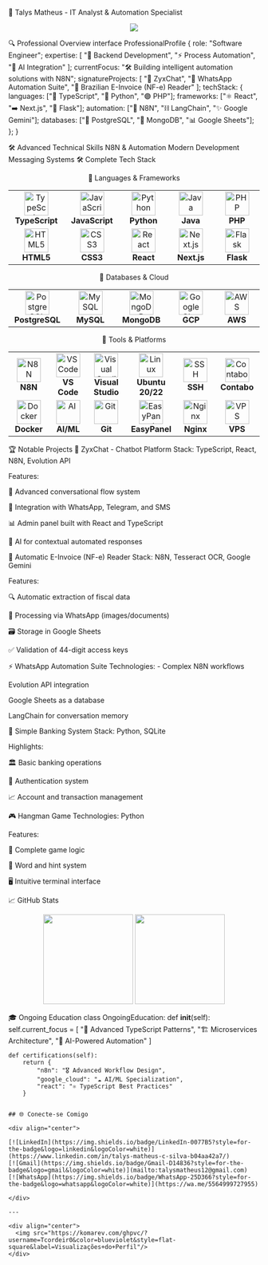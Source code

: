 🚀 Talys Matheus - IT Analyst & Automation Specialist
<div align="center">
<img src="https://readme-typing-svg.herokuapp.com/?color=9745f5&size=32&center=true&vCenter=true&width=600&height=50&lines=Full-Stack+Developer;N8N+Workflow+Expert;AI+Integration+Specialist;Typescript+Engineer" />
</div>

🔍 Professional Overview
interface ProfessionalProfile {
  role: "Software Engineer";
  expertise: [
    "🔧 Backend Development", 
    "⚡ Process Automation", 
    "🧠 AI Integration"
  ];
  currentFocus: "🛠️ Building intelligent automation solutions with N8N";
  signatureProjects: [
    "💬 ZyxChat", 
    "📱 WhatsApp Automation Suite", 
    "🧾 Brazilian E-Invoice (NF-e) Reader"
  ];
  techStack: {
    languages: ["🔵 TypeScript", "🐍 Python", "🟣 PHP"];
    frameworks: ["⚛️ React", "➡️ Next.js", "🍶 Flask"];
    automation: ["🔄 N8N", "⛓️ LangChain", "✨ Google Gemini"];
    databases: ["🐘 PostgreSQL", "🍃 MongoDB", "📊 Google Sheets"];
  };
}

🛠️ Advanced Technical Skills
N8N & Automation
Modern Development
Messaging Systems
🛠️ Complete Tech Stack
<div align="center">

🔹 Languages & Frameworks
<table>
<tr>
<td align="center" width="110">
<img src="https://skillicons.dev/icons?i=ts" width="48" height="48" alt="TypeScript"/>
<br><strong>TypeScript</strong>
</td>
<td align="center" width="110">
<img src="https://skillicons.dev/icons?i=js" width="48" height="48" alt="JavaScript"/>
<br><strong>JavaScript</strong>
</td>
<td align="center" width="110">
<img src="https://skillicons.dev/icons?i=py" width="48" height="48" alt="Python"/>
<br><strong>Python</strong>
</td>
<td align="center" width="110">
<img src="https://skillicons.dev/icons?i=java" width="48" height="48" alt="Java"/>
<br><strong>Java</strong>
</td>
<td align="center" width="110">
<img src="https://skillicons.dev/icons?i=php" width="48" height="48" alt="PHP"/>
<br><strong>PHP</strong>
</td>
</tr>
<tr>
<td align="center" width="110">
<img src="https://skillicons.dev/icons?i=html" width="48" height="48" alt="HTML5"/>
<br><strong>HTML5</strong>
</td>
<td align="center" width="110">
<img src="https://skillicons.dev/icons?i=css" width="48" height="48" alt="CSS3"/>
<br><strong>CSS3</strong>
</td>
<td align="center" width="110">
<img src="https://skillicons.dev/icons?i=react" width="48" height="48" alt="React"/>
<br><strong>React</strong>
</td>
<td align="center" width="110">
<img src="https://skillicons.dev/icons?i=nextjs" width="48" height="48" alt="Next.js"/>
<br><strong>Next.js</strong>
</td>
<td align="center" width="110">
<img src="https://skillicons.dev/icons?i=flask" width="48" height="48" alt="Flask"/>
<br><strong>Flask</strong>
</td>
</tr>
</table>

🔹 Databases & Cloud
<table>
<tr>
<td align="center" width="110">
<img src="https://skillicons.dev/icons?i=postgres" width="48" height="48" alt="PostgreSQL"/>
<br><strong>PostgreSQL</strong>
</td>
<td align="center" width="110">
<img src="https://skillicons.dev/icons?i=mysql" width="48" height="48" alt="MySQL"/>
<br><strong>MySQL</strong>
</td>
<td align="center" width="110">
<img src="https://skillicons.dev/icons?i=mongodb" width="48" height="48" alt="MongoDB"/>
<br><strong>MongoDB</strong>
</td>
<td align="center" width="110">
<img src="https://skillicons.dev/icons?i=googlecloud" width="48" height="48" alt="Google Cloud"/>
<br><strong>GCP</strong>
</td>
<td align="center" width="110">
<img src="https://skillicons.dev/icons?i=aws" width="48" height="48" alt="AWS"/>
<br><strong>AWS</strong>
</td>
</tr>
</table>

🔹 Tools & Platforms
<table>
<tr>
<td align="center" width="110">
<img src="https://cdn.jsdelivr.net/gh/homarr-labs/dashboard-icons/png/n8n.png" width="48" height="48" alt="N8N"/>
<br><strong>N8N</strong>
</td>
<td align="center" width="110">
<img src="https://skillicons.dev/icons?i=vscode" width="48" height="48" alt="VSCode"/>
<br><strong>VS Code</strong>
</td>
<td align="center" width="110">
<img src="https://skillicons.dev/icons?i=visualstudio" width="48" height="48" alt="Visual Studio"/>
<br><strong>Visual Studio</strong>
</td>
<td align="center" width="110">
<img src="https://skillicons.dev/icons?i=linux" width="48" height="48" alt="Linux"/>
<br><strong>Ubuntu 20/22</strong>
</td>
<td align="center" width="110">
<img src="https://img.icons8.com/fluency/48/ssh.png" width="48" height="48" alt="SSH"/>
<br><strong>SSH</strong>
</td>
<td align="center" width="110">
<img src="https://cdn.jsdelivr.net/gh/homarr-labs/dashboard-icons/png/contabo.png" width="48" height="48" alt="Contabo"/>
<br><strong>Contabo</strong>
</td>
</tr>
<tr>
<td align="center" width="110">
<img src="https://skillicons.dev/icons?i=docker" width="48" height="48" alt="Docker"/>
<br><strong>Docker</strong>
</td>
<td align="center" width="110">
<img src="https://skillicons.dev/icons?i=ai" width="48" height="48" alt="AI"/>
<br><strong>AI/ML</strong>
</td>
<td align="center" width="110">
<img src="https://skillicons.dev/icons?i=git" width="48" height="48" alt="Git"/>
<br><strong>Git</strong>
</td>
<td align="center" width="110">
<img src="https://lifeincloud.com/wp-content/uploads/2024/10/app-easypanel.svg" width="48" height="48" alt="EasyPanel"/>
<br><strong>EasyPanel</strong>
</td>
<td align="center" width="110">
<img src="https://cdn.jsdelivr.net/gh/homarr-labs/dashboard-icons/png/nginx.png" width="48" height="48" alt="Nginx"/>
<br><strong>Nginx</strong>
</td>
<td align="center" width="110">
<img src="https://img.icons8.com/fluency/48/virtual-machine2.png" width="48" height="48" alt="VPS"/>
<br><strong>VPS</strong>
</td>
</tr>
</table>

</div>

🏆 Notable Projects
💬 ZyxChat - Chatbot Platform
Stack: TypeScript, React, N8N, Evolution API

Features:

🚀 Advanced conversational flow system

🔄 Integration with WhatsApp, Telegram, and SMS

📊 Admin panel built with React and TypeScript

🤖 AI for contextual automated responses

📄 Automatic E-Invoice (NF-e) Reader
Stack: N8N, Tesseract OCR, Google Gemini

Features:

🔍 Automatic extraction of fiscal data

📱 Processing via WhatsApp (images/documents)

🗃️ Storage in Google Sheets

✅ Validation of 44-digit access keys

⚡ WhatsApp Automation Suite
Technologies: - Complex N8N workflows

Evolution API integration

Google Sheets as a database

LangChain for conversation memory

🏦 Simple Banking System
Stack: Python, SQLite

Highlights:

🏛️ Basic banking operations

🔐 Authentication system

📈 Account and transaction management

🎮 Hangman Game
Technologies: Python

Features:

🎯 Complete game logic

📖 Word and hint system

🖥️ Intuitive terminal interface

📈 GitHub Stats
<div align="center">
<img height="180em" src="https://www.google.com/search?q=https://github-readme-stats.vercel.app/api%3Fusername%3DTcordeir0%26show_icons%3Dtrue%26theme%3Dtokyonight%26include_all_commits%3Dtrue%26count_private%3Dtrue%26locale%3Den"/>
<img height="180em" src="https://www.google.com/search?q=https://github-readme-stats.vercel.app/api/top-langs/%3Fusername%3DTcordeir0%26layout%3Dcompact%26langs_count%3D7%26theme%3Dtokyonight%26locale%3Den"/>
</div>

🎓 Ongoing Education
class OngoingEducation:
    def __init__(self):
        self.current_focus = [
            "📘 Advanced TypeScript Patterns",
            "🏗️ Microservices Architecture",
            "🤖 AI-Powered Automation"
        ]
        
    def certifications(self):
        return {
            "n8n": "🎖️ Advanced Workflow Design",
            "google_cloud": "☁️ AI/ML Specialization",
            "react": "⚛️ TypeScript Best Practices"
        }

```

## 🌐 Conecte-se Comigo

<div align="center">

[![LinkedIn](https://img.shields.io/badge/LinkedIn-0077B5?style=for-the-badge&logo=linkedin&logoColor=white)](https://www.linkedin.com/in/talys-matheus-c-silva-b04aa42a7/)
[![Gmail](https://img.shields.io/badge/Gmail-D14836?style=for-the-badge&logo=gmail&logoColor=white)](mailto:talysmatheus12@gmail.com)
[![WhatsApp](https://img.shields.io/badge/WhatsApp-25D366?style=for-the-badge&logo=whatsapp&logoColor=white)](https://wa.me/5564999727955)

</div>

---

<div align="center">
  <img src="https://komarev.com/ghpvc/?username=Tcordeir0&color=blueviolet&style=flat-square&label=Visualizações+do+Perfil"/>
</div>
